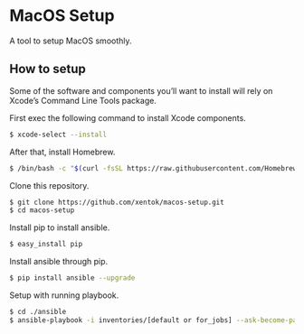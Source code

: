 # MacOS Setup
A tool to setup MacOS smoothly.

## How to setup
Some of the software and components you’ll want to install will rely on Xcode’s Command Line Tools package. 

First exec the following command to install Xcode components.

```bash
$ xcode-select --install
```

After that, install Homebrew.

```bash
$ /bin/bash -c "$(curl -fsSL https://raw.githubusercontent.com/Homebrew/install/HEAD/install.sh)"
```

Clone this repository.

```bash
$ git clone https://github.com/xentok/macos-setup.git
$ cd macos-setup
```

Install pip to install ansible.

```bash
$ easy_install pip
```

Install ansible through pip.

```bash
$ pip install ansible --upgrade
```

Setup with running playbook.

```bash
$ cd ./ansible
$ ansible-playbook -i inventories/[default or for_jobs] --ask-become-pass playbook.yml
```
